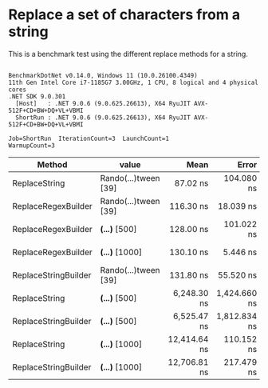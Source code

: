 # Replace a set of characters from a string

This is a benchmark test using the different replace methods for a string.

```

BenchmarkDotNet v0.14.0, Windows 11 (10.0.26100.4349)
11th Gen Intel Core i7-1185G7 3.00GHz, 1 CPU, 8 logical and 4 physical cores
.NET SDK 9.0.301
  [Host]   : .NET 9.0.6 (9.0.625.26613), X64 RyuJIT AVX-512F+CD+BW+DQ+VL+VBMI
  ShortRun : .NET 9.0.6 (9.0.625.26613), X64 RyuJIT AVX-512F+CD+BW+DQ+VL+VBMI

Job=ShortRun  IterationCount=3  LaunchCount=1  
WarmupCount=3  

```
| Method               | value                | Mean         | Error        | StdDev    | StdErr    | Min          | Max          | Op/s         | Gen0   | Allocated |
|--------------------- |--------------------- |-------------:|-------------:|----------:|----------:|-------------:|-------------:|-------------:|-------:|----------:|
| ReplaceString        | Rando(...)tween [39] |     87.02 ns |   104.080 ns |  5.705 ns |  3.294 ns |     82.30 ns |     93.36 ns | 11,491,184.3 | 0.0153 |      96 B |
| ReplaceRegexBuilder  | Rando(...)tween [39] |    116.30 ns |    18.039 ns |  0.989 ns |  0.571 ns |    115.56 ns |    117.42 ns |  8,598,351.9 |      - |         - |
| ReplaceRegexBuilder  | ****(...)**** [500]  |    128.00 ns |   101.022 ns |  5.537 ns |  3.197 ns |    123.67 ns |    134.24 ns |  7,812,301.3 |      - |         - |
| ReplaceRegexBuilder  | ****(...)**** [1000] |    130.10 ns |     5.446 ns |  0.299 ns |  0.172 ns |    129.75 ns |    130.28 ns |  7,686,449.3 |      - |         - |
| ReplaceStringBuilder | Rando(...)tween [39] |    131.80 ns |    55.520 ns |  3.043 ns |  1.757 ns |    129.07 ns |    135.08 ns |  7,587,111.8 | 0.0393 |     248 B |
| ReplaceString        | ****(...)**** [500]  |  6,248.30 ns | 1,424.660 ns | 78.090 ns | 45.086 ns |  6,179.28 ns |  6,333.06 ns |    160,043.5 |      - |      24 B |
| ReplaceStringBuilder | ****(...)**** [500]  |  6,525.47 ns | 1,812.834 ns | 99.368 ns | 57.370 ns |  6,411.70 ns |  6,595.24 ns |    153,245.7 | 0.1678 |    1072 B |
| ReplaceString        | ****(...)**** [1000] | 12,414.64 ns |   110.152 ns |  6.038 ns |  3.486 ns | 12,408.37 ns | 12,420.41 ns |     80,550.1 |      - |      24 B |
| ReplaceStringBuilder | ****(...)**** [1000] | 12,706.81 ns |   217.479 ns | 11.921 ns |  6.882 ns | 12,698.05 ns | 12,720.39 ns |     78,697.9 | 0.3204 |    2072 B |
